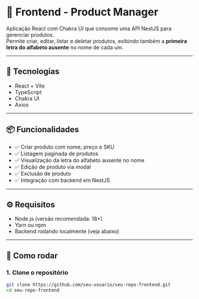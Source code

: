 # 🛒 Frontend - Product Manager

Aplicação React com Chakra UI que consome uma API NestJS para gerenciar produtos.  
Permite criar, editar, listar e deletar produtos, exibindo também a **primeira letra do alfabeto ausente** no nome de cada um.

---

## 🚀 Tecnologias

- React + Vite
- TypeScript
- Chakra UI
- Axios

---

## 📦 Funcionalidades

- ✅ Criar produto com nome, preço e SKU
- ✅ Listagem paginada de produtos
- ✅ Visualização da letra do alfabeto ausente no nome
- ✅ Edição de produto via modal
- ✅ Exclusão de produto
- ✅ Integração com backend em NestJS

---

## ⚙️ Requisitos

- Node.js (versão recomendada: 18+)
- Yarn ou npm
- Backend rodando localmente (veja abaixo)

---

## 🧪 Como rodar

### 1. Clone o repositório

```bash
git clone https://github.com/seu-usuario/seu-repo-frontend.git
cd seu-repo-frontend
